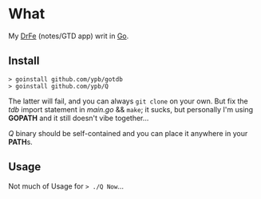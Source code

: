 # What

My [DrFe](http://github.com/ypb/drfe) (notes/GTD app) writ in
[Go](http://golang.org).

## Install

    > goinstall github.com/ypb/gotdb
    > goinstall github.com/ypb/Q

The latter will fail, and you can always `git clone` on your own.
But fix the *tdb* import statement in _main.go_ && `make`; it sucks,
but personally I'm using **GOPATH** and it still doesn't vibe together...

*Q* binary should be self-contained and you can place it anywhere in your
**PATH**s.

## Usage

Not much of Usage for `> ./Q Now`...
